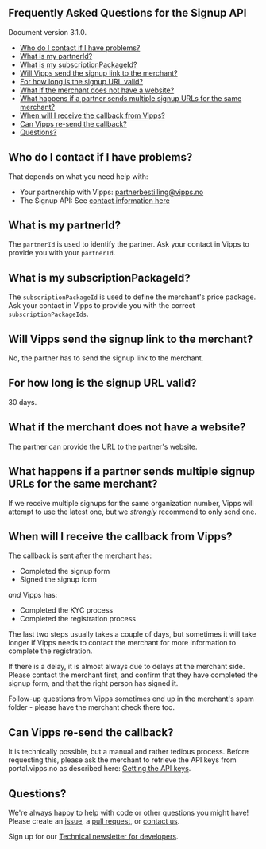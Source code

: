 ## Frequently Asked Questions for the Signup API

Document version 3.1.0.

- [Who do I contact if I have problems?](#who-do--i-contact-if-i-have-problems)
- [What is my partnerId?](#what-is-my-partnerid)
- [What is my subscriptionPackageId?](#what-is-my-subscriptionpackageid)
- [Will Vipps send the signup link to the merchant?](#will-vipps-send-the-signup-link-to-the-merchant)
- [For how long is the signup URL valid?](#for-how-long-is-the-signup-url-valid)
- [What if the merchant does not have a website?](#what-if-the-merchant-does-not-have-a-website)
- [What happens if a partner sends multiple signup URLs for the same merchant?](#what-happens-if-a-partner-sends-multiple-signup-urls-for-the-same-merchant)
- [When will I receive the callback from Vipps?](#when-will-i-receive-the-callback-from-vipps)
- [Can Vipps re-send the callback?](#can-vipps-re-send-the-callback)
- [Questions?](#questions)

## Who do I contact if I have problems?

That depends on what you need help with:
* Your partnership with Vipps: partnerbestilling@vipps.no
* The Signup API: See [contact information here](https://github.com/vippsas/vipps-developers/blob/master/contact.md)

## What is my partnerId?

The `partnerId` is used to identify the partner.
Ask your contact in Vipps to provide you with your `partnerId`.

## What is my subscriptionPackageId?

The `subscriptionPackageId` is used to define the merchant's price package.
Ask your contact in Vipps to provide you with the correct `subscriptionPackageIds`.

## Will Vipps send the signup link to the merchant?

No, the partner has to send the signup link to the merchant.

## For how long is the signup URL valid?

30 days.

## What if the merchant does not have a website?

The partner can provide the URL to the partner's website.

## What happens if a partner sends multiple signup URLs for the same merchant?

If we receive multiple signups for the same organization number, Vipps will
attempt to use the latest one, but we _strongly_ recommend to only send one.

## When will I receive the callback from Vipps?

The callback is sent after the merchant has:
* Completed the signup form
* Signed the signup form

_and_ Vipps has:
* Completed the KYC process
* Completed the registration process

The last two steps usually takes a couple of days, but sometimes it will take
longer if Vipps needs to contact the merchant for more information to complete
the registration.

If there is a delay, it is almost always due to delays at the merchant side.
Please contact the merchant first, and confirm that they have completed the
signup form, and that the right person has signed it.

Follow-up questions from Vipps sometimes end up in the merchant's spam
folder - please have the merchant check there too.

## Can Vipps re-send the callback?

It is technically possible, but a manual and rather tedious process. Before
requesting this, please ask the merchant to retrieve the API keys from
portal.vipps.no as described here:
[Getting the API keys](https://github.com/vippsas/vipps-developers/blob/master/vipps-getting-started.md#getting-the-api-keys).

## Questions?

We're always happy to help with code or other questions you might have!
Please create an [issue](https://github.com/vippsas/vipps-signup-api/issues),
a [pull request](https://github.com/vippsas/vipps-signup-api/pulls),
or [contact us](https://github.com/vippsas/vipps-developers/blob/master/contact.md).

Sign up for our [Technical newsletter for developers](https://github.com/vippsas/vipps-developers/tree/master/newsletters).
